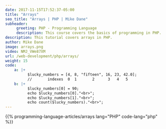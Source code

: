 ```yaml
---
date: 2017-11-15T17:52:37-05:00
title: "Arrays"
seo_title: "Arrays | PHP | Mike Dane"
subheader:
     greeting: PHP - Programming Language
     description: This course covers the basics of programming in PHP. Work your way through the videos/articles and I'll teach you everything you need to know to start your programming journey!
description: This tutorial covers arrays in PHP.
author: Mike Dane
image: arrays.png
video: NMJ_VWe87XM
url: /web-development/php/arrays/
weight: 15
code:
    a: |+
          $lucky_numbers = [4, 8, "fifteen", 16, 23, 42.0];
          //       indexes  0  1       2      3   4   5
    b: |+
          $lucky_numbers[0] = 90;
          echo $lucky_numbers[0]."<br>";
          echo $lucky_numbers[1]."<br>";
          echo count($lucky_numbers)."<br>";
---
```


{{% programming-language-articles/arrays lang="PHP" code-lang="php" %}}
